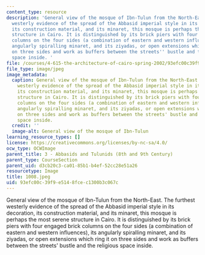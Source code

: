 ```yaml
---
content_type: resource
description: 'General view of the mosque of Ibn-Tulun from the North-East. The furthest
  westerly evidence of the spread of the Abbasid imperial style in its decoration,
  its construction material, and its minaret, this mosque is perhaps the most serene
  structure in Cairo. It is distinguished by its brick piers with four engaged brick
  columns on the four sides (a combination of eastern and western influences), its
  angularly spiralling minaret, and its ziyadas, or open extensions which ring it
  on three sides and work as buffers between the streets'' bustle and the religious
  space inside. '
file: /courses/4-615-the-architecture-of-cairo-spring-2002/93efc00c39f9e5148fcec1300b3c067c_1008.jpeg
file_type: image/jpeg
image_metadata:
  caption: General view of the mosque of Ibn-Tulun from the North-East. The furthest
    westerly evidence of the spread of the Abbasid imperial style in its decoration,
    its construction material, and its minaret, this mosque is perhaps the most serene
    structure in Cairo. It is distinguished by its brick piers with four engaged brick
    columns on the four sides (a combination of eastern and western influences), its
    angularly spiralling minaret, and its ziyadas, or open extensions which ring it
    on three sides and work as buffers between the streets' bustle and the religious
    space inside.
  credit: ''
  image-alt: General view of the mosque of Ibn-Tulun
learning_resource_types: []
license: https://creativecommons.org/licenses/by-nc-sa/4.0/
ocw_type: OCWImage
parent_title: 3 - Abbasids and Tulunids (8th and 9th Century)
parent_type: CourseSection
parent_uid: d3cb20c3-ca01-85b1-b4ef-52cc28e51a26
resourcetype: Image
title: 1008.jpeg
uid: 93efc00c-39f9-e514-8fce-c1300b3c067c
---
```

General view of the mosque of Ibn-Tulun from the North-East. The furthest westerly evidence of the spread of the Abbasid imperial style in its decoration, its construction material, and its minaret, this mosque is perhaps the most serene structure in Cairo. It is distinguished by its brick piers with four engaged brick columns on the four sides (a combination of eastern and western influences), its angularly spiralling minaret, and its ziyadas, or open extensions which ring it on three sides and work as buffers between the streets' bustle and the religious space inside. 